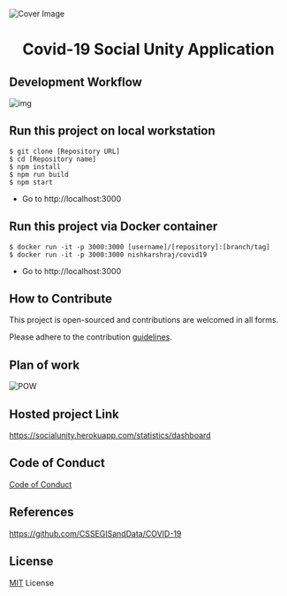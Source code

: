 ![Cover Image](img/Poster.png)

<h1 align="center">Covid-19 Social Unity Application</h1>

## Development Workflow

![img](img/Methodology.png)

## Run this project on local workstation

```
$ git clone [Repository URL]
$ cd [Repository name]
$ npm install
$ npm run build
$ npm start
```

* Go to http://localhost:3000

## Run this project via Docker container

```
$ docker run -it -p 3000:3000 [username]/[repository]:[branch/tag]
$ docker run -it -p 3000:3000 nishkarshraj/covid19
```

* Go to http://localhost:3000

## How to Contribute

This project is open-sourced and contributions are welcomed in all forms.

Please adhere to the contribution [guidelines](docs/CONTRIBUTING.md).

## Plan of work

![POW](img/PlanofWork.png)

## Hosted project Link

https://socialunity.herokuapp.com/statistics/dashboard

## Code of Conduct

[Code of Conduct](docs/CODE_OF_CONDUCT.md)

## References

https://github.com/CSSEGISandData/COVID-19

## License

[MIT](LICENSE) License
